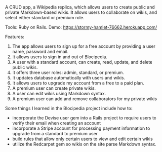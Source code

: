 A CRUD app, a Wikipedia replica, which allows users to create public and private Markdown-based wikis. It allows users to collaborate on wikis, and select either standard or premium role.

Tools: Ruby on Rails.
Demo: https://stormy-hamlet-76662.herokuapp.com/

Features:
1. The app allows users to sign up for a free account by providing a user name, password and email.
2. It allows users to sign in and out of Blocipedia.
3. A user with a standard account, can create, read, update, and delete public wikis.
4. It offers three user roles: admin, standard, or premium.
5. It updates database automatically with users and wikis.
6. It allows users to upgrade my account from a free to a paid plan.
7. A premium user can create private wikis.
8. A user can edit wikis using Markdown syntax.
9. A premium user can add and remove collaborators for my private wikis


Some things I learned in the Blocipedia project include how to:

* incorporate the Devise user gem into a Rails project to require users to verify their email when creating an account
* incorporate a Stripe account for processing payment information to upgrade from a standard to premium user
* build rules that allow only certain users to view and edit certain wikis
* utilize the Redcarpet gem so wikis on the site parse Markdown syntax.
